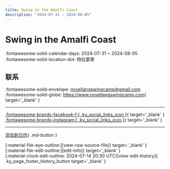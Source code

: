 ```yaml
---
title: Swing in the Amalfi Coast
description: "2024-07-31 ~ 2024-08-05"
---
```


# Swing in the Amalfi Coast 

:fontawesome-solid-calendar-days: 2024-07-31 ~ 2024-08-05  
:fontawesome-solid-location-dot: 特拉蒙蒂  

## 联系

:fontawesome-solid-envelope: <novellangswingcamp@gmail.com>  
:fontawesome-solid-globe: <https://www.novellangswingcamp.com>{ target='_blank' }  

---

 [:fontawesome-brands-facebook-f:{ .ky_social_links_icon }](https://www.facebook.com/novellangswingcamp){ target='_blank' } [:fontawesome-brands-instagram:{ .ky_social_links_icon }](https://instagram.com/novellangswingcamp){ target='_blank' }

---

[添加到日历](https://swing.news/ics/zh-Hans/2024/it/swing-in-the-amalfi-coast-2024.ics){ .md-button }

<div class="ky_page_footer" markdown>
<div class="ky_page_footer_trailing" markdown="span">
[:material-file-eye-outline:][view-raw-source-file]{ target='_blank' }
[:material-file-edit-outline:][edit-info]{ target='_blank' }
</div>
<div class="ky_page_footer_leading" markdown="span">
[:material-clock-edit-outline: 2024-07-14 20:30 UTC][view-edit-history]{ .ky_page_footer_history_button target='_blank' }
</div>
</div>

[view-raw-source-file]: https://github.com/swingdance/events/blob/main/2024/it/swing-in-the-amalfi-coast-2024.json "查看原始源文件"
[edit-info]: https://github.com/swingdance/events/issues/new?assignees=&labels=update+event&projects=&template=03-update_entity.yml&title=%5B2024%2Fit%5D%20Swing%20in%20the%20Amalfi%20Coast&region=it&year=2024&id=swing-in-the-amalfi-coast-2024&name=Swing%20in%20the%20Amalfi%20Coast&org_id= "编辑信息"

[view-edit-history]: https://github.com/swingdance/events/commits/main/2024/it/swing-in-the-amalfi-coast-2024.json "查看编辑历史"
